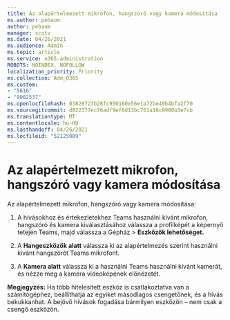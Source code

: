 ```yaml
---
title: Az alapértelmezett mikrofon, hangszóró vagy kamera módosítása
ms.author: pebaum
author: pebaum
manager: scotv
ms.date: 04/26/2021
ms.audience: Admin
ms.topic: article
ms.service: o365-administration
ROBOTS: NOINDEX, NOFOLLOW
localization_priority: Priority
ms.collection: Adm_O365
ms.custom:
- "5616"
- "9002537"
ms.openlocfilehash: 03828723b28fc950160e56e1a72be49b4bfa2f70
ms.sourcegitcommit: d822377ec76adf9ef6d13bc761a16c9900a3e7cb
ms.translationtype: MT
ms.contentlocale: hu-HU
ms.lasthandoff: 04/26/2021
ms.locfileid: "52125089"
---
```

# <a name="change-your-default-mic-speaker-or-camera"></a>Az alapértelmezett mikrofon, hangszóró vagy kamera módosítása

Az alapértelmezett mikrofon, hangszóró vagy kamera módosítása:

1. A hívásokhoz és értekezletekhez Teams használni kívánt mikrofon, hangszóró és kamera kiválasztásához válassza a profilképét a képernyő tetején Teams, majd válassza a Gépház  >  **Eszközök lehetőséget.**

1. A **Hangeszközök alatt** válassza ki az alapértelmezés szerint használni kívánt hangszórót Teams mikrofont. 

1. A **Kamera alatt** válassza ki a használni Teams használni kívánt kamerát, és nézze meg a kamera videoképének előnézetét. 

**Megjegyzés:** Ha több hitelesített eszköz is csatlakoztatva van a számítógéphez, beállíthatja az egyiket másodlagos csengetőnek, és a hívás bekukkanhat. A bejövő hívások fogadása bármilyen eszközön – nem csak a csengő eszközön.